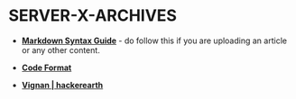 # SERVER-X-ARCHIVES

- [**Markdown Syntax Guide**](https://serverx.org.in/articles/markdown-syntax-guide) - do follow this if you are uploading an article or any other content.

- [**Code Format**](./Codes_Format.md)

- [**Vignan | hackerearth**](./hackerearth-vignan)
